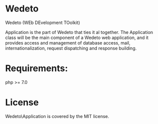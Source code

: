 # Wedeto
Wedeto (WEb DEvelopment TOolkit)

Application is the part of Wedeto that ties it al together. The Application
class will be the main component of a Wedeto web application, and it provides
access and management of database access, mail, internationalization, request
dispatching and response building.

# Requirements:

php >= 7.0

# License

Wedeto\Application is covered by the MIT license. 

